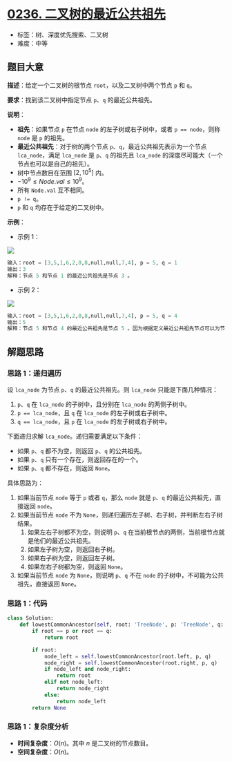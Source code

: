 # [0236. 二叉树的最近公共祖先](https://leetcode.cn/problems/lowest-common-ancestor-of-a-binary-tree/)

- 标签：树、深度优先搜索、二叉树
- 难度：中等

## 题目大意

**描述**：给定一个二叉树的根节点 `root`，以及二叉树中两个节点 `p` 和 `q`。

**要求**：找到该二叉树中指定节点 `p`、`q` 的最近公共祖先。

**说明**：

- **祖先**：如果节点 `p` 在节点 `node` 的左子树或右子树中，或者 `p == node`，则称 `node` 是 `p` 的祖先。
- **最近公共祖先**：对于树的两个节点 `p`、`q`，最近公共祖先表示为一个节点 `lca_node`，满足 `lca_node` 是 `p`、`q` 的祖先且 `lca_node` 的深度尽可能大（一个节点也可以是自己的祖先）。
- 树中节点数目在范围 $[2, 10^5]$ 内。
- $-10^9 \le Node.val \le 10^9$。
- 所有 `Node.val` 互不相同。
- `p != q`。
- `p` 和 `q` 均存在于给定的二叉树中。

**示例**：

- 示例 1：

![](https://assets.leetcode.com/uploads/2018/12/14/binarytree.png)

```Python
输入：root = [3,5,1,6,2,0,8,null,null,7,4], p = 5, q = 1
输出：3
解释：节点 5 和节点 1 的最近公共祖先是节点 3 。
```

- 示例 2：

![](https://assets.leetcode.com/uploads/2018/12/14/binarytree.png)

```Python
输入：root = [3,5,1,6,2,0,8,null,null,7,4], p = 5, q = 4
输出：5
解释：节点 5 和节点 4 的最近公共祖先是节点 5 。因为根据定义最近公共祖先节点可以为节点本身。
```

## 解题思路

### 思路 1：递归遍历

设 `lca_node` 为节点 `p`、`q` 的最近公共祖先。则 `lca_node` 只能是下面几种情况：

1. `p`、`q` 在 `lca_node` 的子树中，且分别在 `lca_node` 的两侧子树中。
2. `p == lca_node`，且 `q` 在 `lca_node` 的左子树或右子树中。
3. `q == lca_node`，且 `p` 在 `lca_node` 的左子树或右子树中。

下面递归求解 `lca_node`。递归需要满足以下条件：

- 如果 `p`、`q` 都不为空，则返回 `p`、`q` 的公共祖先。
- 如果 `p`、`q` 只有一个存在，则返回存在的一个。
- 如果 `p`、`q` 都不存在，则返回 `None`。

具体思路为：

1. 如果当前节点 `node` 等于 `p` 或者 `q`，那么 `node` 就是 `p`、`q` 的最近公共祖先，直接返回 `node`。
2. 如果当前节点 `node` 不为 `None`，则递归遍历左子树、右子树，并判断左右子树结果。
   1. 如果左右子树都不为空，则说明 `p`、`q` 在当前根节点的两侧，当前根节点就是他们的最近公共祖先。
   2. 如果左子树为空，则返回右子树。
   3. 如果右子树为空，则返回左子树。
   4. 如果左右子树都为空，则返回 `None`。
3. 如果当前节点 `node` 为 `None`，则说明 `p`、`q` 不在 `node` 的子树中，不可能为公共祖先，直接返回 `None`。

### 思路 1：代码

```Python
class Solution:
    def lowestCommonAncestor(self, root: 'TreeNode', p: 'TreeNode', q: 'TreeNode') -> 'TreeNode':
        if root == p or root == q:
            return root

        if root:
            node_left = self.lowestCommonAncestor(root.left, p, q)
            node_right = self.lowestCommonAncestor(root.right, p, q)
            if node_left and node_right:
                return root
            elif not node_left:
                return node_right
            else:
                return node_left
        return None
```

### 思路 1：复杂度分析

- **时间复杂度**：$O(n)$。其中 $n$ 是二叉树的节点数目。
- **空间复杂度**：$O(n)$。

